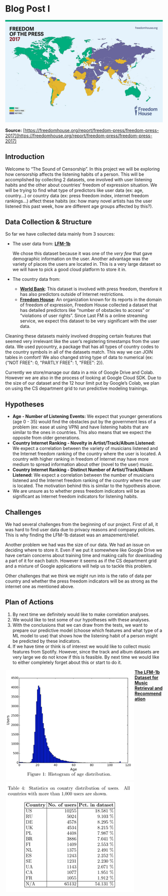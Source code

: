 # Blog Post I 

<img src="./Freedomhouse.png">

**Source:** [https://freedomhouse.org/report/freedom-press/freedom-press-2017](https://freedomhouse.org/report/freedom-press/freedom-press-2017)

## Introduction

Welcome to “The Sound of Censorship”. In this project we will be exploring how censorship affects the listening habits of a person. This will be accomplished by collecting 2 datasets, one involved with user listening habits and the other about countries’ freedom of expression situation. We will be trying to find what type of predictors like user data (ex: age, country…) or country data (ex: press freedom index, internet freedom rankings...) affect these habits (ex: how many novel artists has the user listened this past week, how are different age groups affected by this?).

## Data Collection & Structure

So far we have collected data mainly from 3 sources:

* The user data from: [**LFM-1b**](http://www.cp.jku.at/datasets/LFM-1b/)

  We chose this dataset because it was one of the *very few* that gave demographic information on the user. Another advantage was the variety of places the users are located in. This is a very large dataset so we will have to pick a good cloud platform to store it in.

* The country data from:

  * [**World Bank**](https://tcdata360.worldbank.org/indicators/h3f86901f?country=BRA&indicator=32416&viz=line_chart&years=2001,2015): This dataset is involved with press freedom, therefore it has also predictors outside of Internet restrictions.
  * [**Freedom House**](https://freedomhouse.org/report/freedom-net/freedom-net-2018/rise-digital-authoritarianism): An organization known for its reports in the domain of freedom of expression, Freedom House collected a dataset that has detailed predictors like “number of obstacles to access” or “violations of user rights”. Since Last FM is a online streaming service, we expect this dataset to be very significant with the user data.

Cleaning these datasets mainly involved dropping certain features that seemed very irrelevant like the user’s registering timestamps from the user data. We used pycountry, a package that has all types of country codes to the country symbols in all of the datasets match. This way we can JOIN tables in comfort! We also changed string type of data to numerical (ex: {"NOT FREE": 0, "PARTLY FREE": 1, "FREE": 2}).

Currently we store/manage our data in a mix of Google Drive and Colab. However we are also in the process of looking at Google Cloud SDK. Due to the size of our dataset and the 12 hour limit put by Google’s Colab, we plan on using the CS department grid to run predictive modeling trainings.

## Hypotheses

* **Age - Number of Listening Events:** We expect that younger generations (age 0 - 35) would find the obstacles put by the government less of a problem (ex: ease at using VPN) and have listening habits that are similar to the ones in countries. This also means that we expect the opposite from older generations.
* **Country Internet Ranking - Novelty in Artist/Track/Album Listened:** We expect a correlation between the variety of musicians listened and the Internet freedom ranking of the country where the user is located. A country with higher ranking in freedom of Internet may have more medium to spread information about other (novel to the user) music.
* **Country Internet Ranking - Distinct Number of Artist/Track/Album Listened:** We expect a correlation between the number of musicians listened and the Internet freedom ranking of the country where the user is located. The motivation behind this is similar to the hypothesis above.
* We are unsure as to whether press freedom indicators will be as significant as Internet freedom indicators for listening habits.

## Challenges

We had several challenges from the beginning of our project. First of all, it was hard to find user data due to privacy reasons and company policies. This is why finding the LFM-1b dataset was an amazement/relief. 

Another problem we had was the size of our data. We had an issue on deciding where to store it. Even if we put it somewhere like Google Drive we have certain concerns about training time and making calls for downloading a part of it for each batch. However it seems as if the CS department grid and a mixture of Google applications will help us to tackle this problem.

Other challenges that we think we might run into is the ratio of data per country and whether the press freedom indicators will be as strong as the internet one as mentioned above.

## Plan of Actions

1. By next time we definitely would like to make correlation analyses.
2. We would like to test some of our hypotheses with these analyses.
3. With the conclusions that we can draw from the tests, we want to prepare our predictive model (choose which features and what type of a ML model to use) that shows how the listening habit of a person might be predicted by these indicators.
4. If we have time or think is of interest we would like to collect music features from Spotify. However, since the track and album datasets are very large we do not know if this is feasible. By next time we would like to either completely forget about this or start to do it.

<div style="float:left;border:solid 1px 000;margin:2px;"><img src="./histogram_of_age_distribution.png" width="410" height="350"></div>	
<div style="float:left;border:solid 1px 000;margin:2px;"><img src="./country_distribution.png" width="410" height="350"></div>



[**The LFM-1b Dataset for Music Retrieval and Recommendation**](http://www.cp.jku.at/people/schedl/Research/Publications/pdf/schedl_icmr_2016.pdf)

